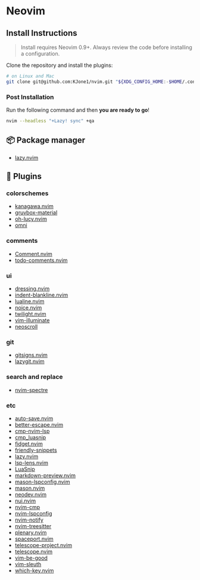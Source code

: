 # Neovim

## Install Instructions

> Install requires Neovim 0.9+. Always review the code before installing a configuration.

Clone the repository and install the plugins:

```sh
# on Linux and Mac
git clone git@github.com:KJone1/nvim.git "${XDG_CONFIG_HOME:-$HOME/.config}"/nvim
```
### Post Installation

Run the following command and then **you are ready to go**!

```sh
nvim --headless "+Lazy! sync" +qa
```

## 📦 Package manager

- [lazy.nvim](https://github.com/folke/lazy.nvim)

## 🔌 Plugins

### colorschemes
- [kanagawa.nvim](https://github.com/rebelot/kanagawa.nvim)
- [gruvbox-material](https://github.com/sainnhe/gruvbox-material)
- [oh-lucy.nvim](https://github.com/Yazeed1s/oh-lucy.nvim)
- [omni](https://github.com/getomni/neovim)
### comments
- [Comment.nvim](https://github.com/numToStr/Comment.nvim)
- [todo-comments.nvim](https://github.com/folke/todo-comments.nvim)
### ui
- [dressing.nvim](https://github.com/stevearc/dressing.nvim)
- [indent-blankline.nvim](https://github.com/lukas-reineke/indent-blankline.nvim)
- [lualine.nvim](https://github.com/nvim-lualine/lualine.nvim)
- [noice.nvim](https://github.com/folke/noice.nvim)
- [twilight.nvim](https://github.com/folke/twilight.nvim)
- [vim-illuminate](https://github.com/RRethy/vim-illuminate)
- [neoscroll](https://github.com/karb94/neoscroll.nvim)
### git
- [gitsigns.nvim](https://github.com/lewis6991/gitsigns.nvim)
- [lazygit.nvim](https://github.com/kdheepak/lazygit.nvim)
### search and replace
- [nvim-spectre](https://github.com/nvim-pack/nvim-spectre)
### etc
- [auto-save.nvim](https://github.com/okuuva/auto-save.nvim)
- [better-escape.nvim](https://github.com/max397574/better-escape.nvim)
- [cmp-nvim-lsp](https://github.com/hrsh7th/cmp-nvim-lsp)
- [cmp_luasnip](https://github.com/saadparwaiz1/cmp_luasnip)
- [fidget.nvim](https://github.com/j-hui/fidget.nvim)
- [friendly-snippets](https://github.com/rafamadriz/friendly-snippets)
- [lazy.nvim](https://github.com/folke/lazy.nvim)
- [lsp-lens.nvim](https://github.com/VidocqH/lsp-lens.nvim)
- [LuaSnip](https://github.com/L3MON4D3/LuaSnip)
- [markdown-preview.nvim](https://github.com/iamcco/markdown-preview.nvim)
- [mason-lspconfig.nvim](https://github.com/williamboman/mason-lspconfig.nvim)
- [mason.nvim](https://github.com/williamboman/mason.nvim)
- [neodev.nvim](https://github.com/folke/neodev.nvim)
- [nui.nvim](https://github.com/MunifTanjim/nui.nvim)
- [nvim-cmp](https://github.com/hrsh7th/nvim-cmp)
- [nvim-lspconfig](https://github.com/neovim/nvim-lspconfig)
- [nvim-notify](https://github.com/rcarriga/nvim-notify)
- [nvim-treesitter](https://github.com/nvim-treesitter/nvim-treesitter)
- [plenary.nvim](https://github.com/nvim-lua/plenary.nvim)
- [spaceport.nvim](https://github.com/CWood-sdf/spaceport.nvim)
- [telescope-project.nvim](https://github.com/nvim-telescope/telescope-project.nvim)
- [telescope.nvim](https://github.com/nvim-telescope/telescope.nvim)
- [vim-be-good](https://github.com/ThePrimeagen/vim-be-good)
- [vim-sleuth](https://github.com/tpope/vim-sleuth)
- [which-key.nvim](https://github.com/folke/which-key.nvim)
